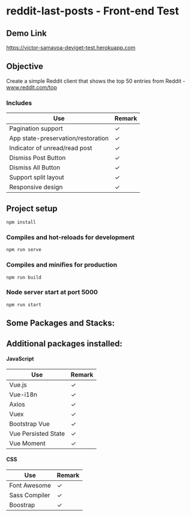 # reddit-last-posts - Front-end Test

## Demo Link
https://victor-samayoa-deviget-test.herokuapp.com

## Objective
Create a simple Reddit client that shows the top 50 entries from Reddit - www.reddit.com/top

### Includes
| Use | Remark |
| --- | --- |
| Pagination support | ✓ |
| App state-preservation/restoration | ✓ |
| Indicator of unread/read post | ✓ |
| Dismiss Post Button | ✓ |
| Dismiss All Button | ✓ |
| Support split layout | ✓ |
| Responsive design | ✓ |


## Project setup
```
npm install
```

### Compiles and hot-reloads for development
```
npm run serve
```

### Compiles and minifies for production
```
npm run build
```

### Node server start at port 5000
```
npm run start
```

## Some Packages and Stacks:



## Additional packages installed:

#### JavaScript
| Use | Remark |
| --- | --- |
| Vue.js | ✓ |
| Vue-i18n | ✓ |
| Axios | ✓ |
| Vuex | ✓ |
| Bootstrap Vue | ✓ |
| Vue Persisted State | ✓ |
| Vue Moment | ✓ |


#### CSS
| Use | Remark |
| --- | --- |
| Font Awesome | ✓ |
| Sass Compiler | ✓ |
| Boostrap | ✓ |
